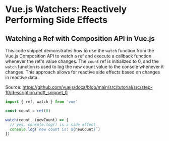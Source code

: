 # Vue.js Watchers: Reactively Performing Side Effects

## Watching a Ref with Composition API in Vue.js

This code snippet demonstrates how to use the `watch` function from the Vue.js Composition API to watch a ref and execute a callback function whenever the ref's value changes. The `count` ref is initialized to 0, and the `watch` function is used to log the new count value to the console whenever it changes. This approach allows for reactive side effects based on changes in reactive data.

Source: https://github.com/vuejs/docs/blob/main/src/tutorial/src/step-10/description.md#_snippet_0

```javascript
import { ref, watch } from 'vue'

const count = ref(0)

watch(count, (newCount) => {
  // yes, console.log() is a side effect
  console.log(`new count is: ${newCount}`)
})
```


